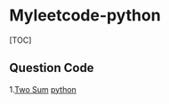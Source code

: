 # Myleetcode-python

[TOC]

## Question Code

1.[Two Sum](https://leetcode.com/problems/two-sum/)	[python](https://github.com/haofengsiji/Myleetcode-python/blob/master/Qustion%20Code/Two%20Sum.py)



